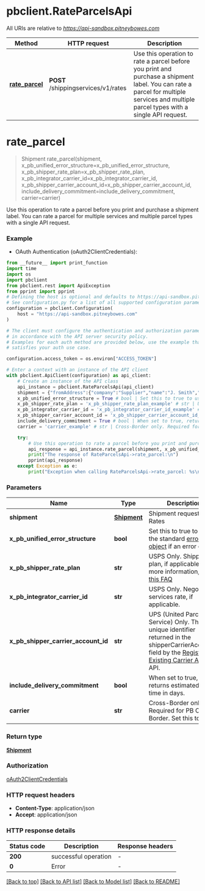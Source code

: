 # pbclient.RateParcelsApi

All URIs are relative to *https://api-sandbox.pitneybowes.com*

Method | HTTP request | Description
------------- | ------------- | -------------
[**rate_parcel**](RateParcelsApi.md#rate_parcel) | **POST** /shippingservices/v1/rates | Use this operation to rate a parcel before you print and purchase a shipment label. You can rate a parcel for multiple services and multiple parcel types with a single API request.


# **rate_parcel**
> Shipment rate_parcel(shipment, x_pb_unified_error_structure=x_pb_unified_error_structure, x_pb_shipper_rate_plan=x_pb_shipper_rate_plan, x_pb_integrator_carrier_id=x_pb_integrator_carrier_id, x_pb_shipper_carrier_account_id=x_pb_shipper_carrier_account_id, include_delivery_commitment=include_delivery_commitment, carrier=carrier)

Use this operation to rate a parcel before you print and purchase a shipment label. You can rate a parcel for multiple services and multiple parcel types with a single API request.

### Example

* OAuth Authentication (oAuth2ClientCredentials):
```python
from __future__ import print_function
import time
import os
import pbclient
from pbclient.rest import ApiException
from pprint import pprint
# Defining the host is optional and defaults to https://api-sandbox.pitneybowes.com
# See configuration.py for a list of all supported configuration parameters.
configuration = pbclient.Configuration(
    host = "https://api-sandbox.pitneybowes.com"
)

# The client must configure the authentication and authorization parameters
# in accordance with the API server security policy.
# Examples for each auth method are provided below, use the example that
# satisfies your auth use case.

configuration.access_token = os.environ["ACCESS_TOKEN"]

# Enter a context with an instance of the API client
with pbclient.ApiClient(configuration) as api_client:
    # Create an instance of the API class
    api_instance = pbclient.RateParcelsApi(api_client)
    shipment = {"fromAddress":{"company":"Supplier","name":"J. Smith","phone":"303-555-1213","email":"js@example.com","residential":false,"addressLines":["4750 Walnut Street"],"cityTown":"Boulder","stateProvince":"CO","postalCode":"80301","countryCode":"US"},"toAddress":{"company":"Shop","name":"J. Jones","phone":"203-000-1234","email":"jjones@example.com","residential":false,"addressLines":["771 Orange St"],"cityTown":"New Haven","stateProvince":"CT","postalCode":"06511","countryCode":"US"},"parcel":{"weight":{"weight":1,"unitOfMeasurement":"OZ"},"dimension":{"length":5,"width":0.25,"height":4,"unitOfMeasurement":"IN","irregularParcelGirth":1}},"rates":[{"carrier":"USPS","parcelType":"PKG","inductionPostalCode":"06484"}]} # Shipment | Shipment request for Rates
    x_pb_unified_error_structure = True # bool | Set this to true to use the standard [error object](https://shipping.pitneybowes.com/reference/error-object.html#standard-error-object) if an error occurs. (optional) (default to True)
    x_pb_shipper_rate_plan = 'x_pb_shipper_rate_plan_example' # str | USPS Only. Shipper rate plan, if applicable. For more information, see [this FAQ](https://shipping.pitneybowes.com/faqs/rates.html#rate-plans-faq) (optional)
    x_pb_integrator_carrier_id = 'x_pb_integrator_carrier_id_example' # str | USPS Only. Negotiated services rate, if applicable. (optional)
    x_pb_shipper_carrier_account_id = 'x_pb_shipper_carrier_account_id_example' # str | UPS (United Parcel Service) Only. The unique identifier returned in the shipperCarrierAccountId field by the [Register an Existing Carrier Account](https://shipping.pitneybowes.com/api/post-carrier-accounts-register.html) API. (optional)
    include_delivery_commitment = True # bool | When set to true, returns estimated transit time in days. (optional)
    carrier = 'carrier_example' # str | Cross-Border only. Required for PB Cross-Border. Set this to PBI. (optional)

    try:
        # Use this operation to rate a parcel before you print and purchase a shipment label. You can rate a parcel for multiple services and multiple parcel types with a single API request.
        api_response = api_instance.rate_parcel(shipment, x_pb_unified_error_structure=x_pb_unified_error_structure, x_pb_shipper_rate_plan=x_pb_shipper_rate_plan, x_pb_integrator_carrier_id=x_pb_integrator_carrier_id, x_pb_shipper_carrier_account_id=x_pb_shipper_carrier_account_id, include_delivery_commitment=include_delivery_commitment, carrier=carrier)
        print("The response of RateParcelsApi->rate_parcel:\n")
        pprint(api_response)
    except Exception as e:
        print("Exception when calling RateParcelsApi->rate_parcel: %s\n" % e)
```

### Parameters

Name | Type | Description  | Notes
------------- | ------------- | ------------- | -------------
 **shipment** | [**Shipment**](Shipment.md)| Shipment request for Rates | 
 **x_pb_unified_error_structure** | **bool**| Set this to true to use the standard [error object](https://shipping.pitneybowes.com/reference/error-object.html#standard-error-object) if an error occurs. | [optional] [default to True]
 **x_pb_shipper_rate_plan** | **str**| USPS Only. Shipper rate plan, if applicable. For more information, see [this FAQ](https://shipping.pitneybowes.com/faqs/rates.html#rate-plans-faq) | [optional] 
 **x_pb_integrator_carrier_id** | **str**| USPS Only. Negotiated services rate, if applicable. | [optional] 
 **x_pb_shipper_carrier_account_id** | **str**| UPS (United Parcel Service) Only. The unique identifier returned in the shipperCarrierAccountId field by the [Register an Existing Carrier Account](https://shipping.pitneybowes.com/api/post-carrier-accounts-register.html) API. | [optional] 
 **include_delivery_commitment** | **bool**| When set to true, returns estimated transit time in days. | [optional] 
 **carrier** | **str**| Cross-Border only. Required for PB Cross-Border. Set this to PBI. | [optional] 

### Return type

[**Shipment**](Shipment.md)

### Authorization

[oAuth2ClientCredentials](../README.md#oAuth2ClientCredentials)

### HTTP request headers

 - **Content-Type**: application/json
 - **Accept**: application/json

### HTTP response details
| Status code | Description | Response headers |
|-------------|-------------|------------------|
**200** | successful operation |  -  |
**0** | Error |  -  |

[[Back to top]](#) [[Back to API list]](../README.md#documentation-for-api-endpoints) [[Back to Model list]](../README.md#documentation-for-models) [[Back to README]](../README.md)

